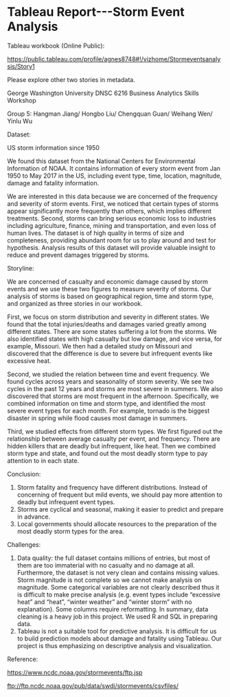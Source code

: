 # Tableau Report---Storm Event Analysis

Tableau workbook (Online Public):

https://public.tableau.com/profile/agnes8748#!/vizhome/Stormeventsanalysis/Story1

Please explore other two stories in metadata.

George Washington University
DNSC 6216 Business Analytics Skills Workshop

Group 5: Hangman Jiang/ Hongbo Liu/ Chengquan Guan/ Weihang Wen/ Yinlu Wu

Dataset: 

US storm information since 1950

We found this dataset from the National Centers for Environmental Information of NOAA. It contains information of every storm event from Jan 1950 to May 2017 in the US, including event type, time, location, magnitude, damage and fatality information.

We are interested in this data because we are concerned of the frequency and severity of storm events. First, we noticed that certain types of storms appear significantly more frequently than others, which implies different treatments. Second, storms can bring serious economic loss to industries including agriculture, finance, mining and transportation, and even loss of human lives. The dataset is of high quality in terms of size and completeness, providing abundant room for us to play around and test for hypothesis. Analysis results of this dataset will provide valuable insight to reduce and prevent damages triggered by storms.

Storyline:

We are concerned of casualty and economic damage caused by storm events and we use these two figures to measure severity of storms. Our analysis of storms is based on geographical region, time and storm type, and organized as three stories in our workbook.

First, we focus on storm distribution and severity in different states. We found that the total injuries/deaths and damages varied greatly among different states. There are some states suffering a lot from the storms. We also identified states with high casualty but low damage, and vice versa, for example, Missouri. We then had a detailed study on Missouri and discovered that the difference is due to severe but infrequent events like excessive heat.

Second, we studied the relation between time and event frequency. We found cycles across years and seasonality of storm severity. We see two cycles in the past 12 years and storms are most severe in summers. We also discovered that storms are most frequent in the afternoon. Specifically, we combined information on time and storm type, and identified the most severe event types for each month. For example, tornado is the biggest disaster in spring while flood causes most damage in summers.

Third, we studied effects from different storm types. We first figured out the relationship between average casualty per event, and frequency. There are hidden killers that are deadly but infrequent, like heat. Then we combined storm type and state, and found out the most deadly storm type to pay attention to in each state. 

Conclusion:

1.	Storm fatality and frequency have different distributions. Instead of concerning of frequent but mild events, we should pay more attention to deadly but infrequent event types.
2.	Storms are cyclical and seasonal, making it easier to predict and prepare in advance.
3.	Local governments should allocate resources to the preparation of the most deadly storm types for the area.

Challenges:

1.	Data quality: the full dataset contains millions of entries, but most of them are too immaterial with no casualty and no damage at all. Furthermore, the dataset is not very clean and contains missing values. Storm magnitude is not complete so we cannot make analysis on magnitude. Some categorical variables are not clearly described thus it is difficult to make precise analysis (e.g. event types include “excessive heat” and “heat”, “winter weather” and “winter storm” with no explanation). Some columns require reformatting. In summary, data cleaning is a heavy job in this project. We used R and SQL in preparing data.
2.	Tableau is not a suitable tool for predictive analysis. It is difficult for us to build prediction models about damage and fatality using Tableau. Our project is thus emphasizing on descriptive analysis and visualization.

Reference:

https://www.ncdc.noaa.gov/stormevents/ftp.jsp

ftp://ftp.ncdc.noaa.gov/pub/data/swdi/stormevents/csvfiles/


